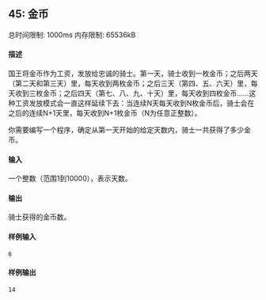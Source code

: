 ﻿## 45: 金币
总时间限制: 1000ms     内存限制: 65536kB

#### 描述

国王将金币作为工资，发放给忠诚的骑士。第一天，骑士收到一枚金币；之后两天（第二天和第三天）里，每天收到两枚金币；之后三天（第四、五、六天）里，每天收到三枚金币；之后四天（第七、八、九、十天）里，每天收到四枚金币……这种工资发放模式会一直这样延续下去：当连续N天每天收到N枚金币后，骑士会在之后的连续N+1天里，每天收到N+1枚金币（N为任意正整数）。  

你需要编写一个程序，确定从第一天开始的给定天数内，骑士一共获得了多少金币。

#### 输入

一个整数（范围1到10000），表示天数。

#### 输出

骑士获得的金币数。

#### 样例输入

	6

#### 样例输出

	14




